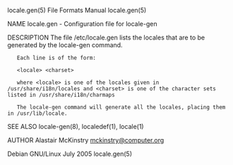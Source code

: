 locale.gen(5)							      File Formats Manual							 locale.gen(5)

NAME
       locale.gen - Configuration file for locale-gen

DESCRIPTION
       The file /etc/locale.gen lists the locales that are to be generated by the locale-gen command.

       Each line is of the form:

       <locale> <charset>

       where <locale> is one of the locales given in /usr/share/i18n/locales and <charset> is one of the character sets listed in /usr/share/i18n/charmaps

       The locale-gen command will generate all the locales, placing them in /usr/lib/locale.

SEE ALSO
       locale-gen(8), localedef(1), locale(1)

AUTHOR
       Alastair McKinstry <mckinstry@computer.org>

Debian GNU/Linux							   July 2005								 locale.gen(5)
